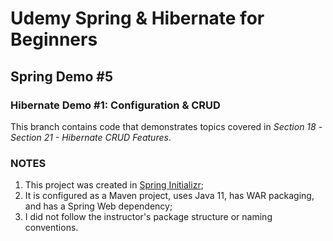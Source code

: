 # Udemy Spring & Hibernate for Beginners
## Spring Demo #5
### Hibernate Demo #1: Configuration & CRUD

This branch contains code that demonstrates topics covered in _Section 18_ - _Section 21 - Hibernate CRUD Features_. 

### NOTES
1. This project was created in [Spring Initializr](https://start.spring.io);
2. It is configured as a Maven project, uses Java 11, has WAR packaging, and has a Spring Web dependency;
3. I did not follow the instructor's package structure or naming conventions.